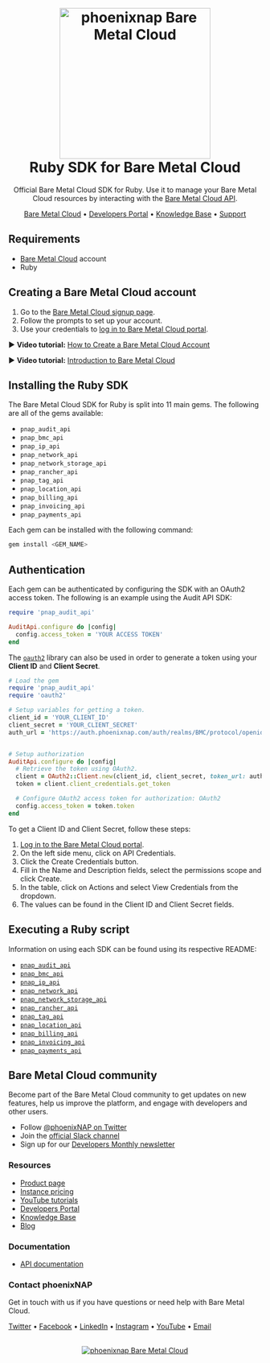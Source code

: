 <h1 align="center">
  <br>
  <a href="https://phoenixnap.com/bare-metal-cloud"><img src="https://user-images.githubusercontent.com/78744488/109779287-16da8600-7c06-11eb-81a1-97bf44983d33.png" alt="phoenixnap Bare Metal Cloud" width="300"></a>
  <br>
  Ruby SDK for Bare Metal Cloud
  <br>
</h1>

<p align="center">
Official Bare Metal Cloud SDK for Ruby. Use it to manage your Bare Metal Cloud resources by interacting with the <a href="https://developers.phoenixnap.com/docs/bmc/1/overview">Bare Metal Cloud API</a>.
</p>

<p align="center">
  <a href="https://phoenixnap.com/bare-metal-cloud">Bare Metal Cloud</a> •
  <a href="https://developers.phoenixnap.com/">Developers Portal</a> •
  <a href="http://phoenixnap.com/kb">Knowledge Base</a> •
  <a href="https://developers.phoenixnap.com/support">Support</a>
</p>

## Requirements

- [Bare Metal Cloud](https://bmc.phoenixnap.com) account
- Ruby

## Creating a Bare Metal Cloud account

1. Go to the [Bare Metal Cloud signup page](https://support.phoenixnap.com/wap-jpost3/bmcSignup).
2. Follow the prompts to set up your account.
3. Use your credentials to [log in to Bare Metal Cloud portal](https://bmc.phoenixnap.com).

:arrow_forward: **Video tutorial:** [How to Create a Bare Metal Cloud Account](https://www.youtube.com/watch?v=RLRQOisEB-k)
<br>

:arrow_forward: **Video tutorial:** [Introduction to Bare Metal Cloud](https://www.youtube.com/watch?v=8TLsqgLDMN4)

## Installing the Ruby SDK

The Bare Metal Cloud SDK for Ruby is split into 11 main gems. The following are all of the gems available:

- `pnap_audit_api`
- `pnap_bmc_api`
- `pnap_ip_api`
- `pnap_network_api`
- `pnap_network_storage_api`
- `pnap_rancher_api`
- `pnap_tag_api`
- `pnap_location_api`
- `pnap_billing_api`
- `pnap_invoicing_api`
- `pnap_payments_api`

Each gem can be installed with the following command:

```sh
gem install <GEM_NAME>
```
## Authentication

Each gem can be authenticated by configuring the SDK with an OAuth2 access token. The following is an example using the Audit API SDK:

```ruby
require 'pnap_audit_api'

AuditApi.configure do |config|
  config.access_token = 'YOUR ACCESS TOKEN'
end
```

The [`oauth2`](https://github.com/oauth-xx/oauth2) library can also be used in order to generate a token using your **Client ID** and **Client Secret**.

```ruby
# Load the gem
require 'pnap_audit_api'
require 'oauth2'

# Setup variables for getting a token.
client_id = 'YOUR_CLIENT_ID'
client_secret = 'YOUR_CLIENT_SECRET'
auth_url = 'https://auth.phoenixnap.com/auth/realms/BMC/protocol/openid-connect/token'


# Setup authorization
AuditApi.configure do |config|
  # Retrieve the token using OAuth2.
  client = OAuth2::Client.new(client_id, client_secret, token_url: auth_url)
  token = client.client_credentials.get_token

  # Configure OAuth2 access token for authorization: OAuth2
  config.access_token = token.token
end
```

To get a Client ID and Client Secret, follow these steps:

1. [Log in to the Bare Metal Cloud portal](https://bmc.phoenixnap.com).
2. On the left side menu, click on API Credentials.
3. Click the Create Credentials button.
4. Fill in the Name and Description fields, select the permissions scope and click Create.
5. In the table, click on Actions and select View Credentials from the dropdown.
6. The values can be found in the Client ID and Client Secret fields.

## Executing a Ruby script

Information on using each SDK can be found using its respective README:

- [`pnap_audit_api`](./AuditApi/README.md)
- [`pnap_bmc_api`](./BmcApi/README.md)
- [`pnap_ip_api`](./IpApi/README.md)
- [`pnap_network_api`](./NetworkApi/README.md)
- [`pnap_network_storage_api`](./NetworkStorageApi/README.md)
- [`pnap_rancher_api`](./RancherApi/README.md)
- [`pnap_tag_api`](./TagApi/README.md)
- [`pnap_location_api`](./LocationApi/README.md)
- [`pnap_billing_api`](./BillingApi/README.md)
- [`pnap_invoicing_api`](./InvoicingApi/README.md)
- [`pnap_payments_api`](./PaymentsApi/README.md)

## Bare Metal Cloud community

Become part of the Bare Metal Cloud community to get updates on new features, help us improve the platform, and engage with developers and other users.

- Follow [@phoenixNAP on Twitter](https://twitter.com/phoenixnap)
- Join the [official Slack channel](https://phoenixnap.slack.com)
- Sign up for our [Developers Monthly newsletter](https://phoenixnap.com/developers-monthly-newsletter)

### Resources

- [Product page](https://phoenixnap.com/bare-metal-cloud)
- [Instance pricing](https://phoenixnap.com/bare-metal-cloud/instances)
- [YouTube tutorials](https://www.youtube.com/watch?v=8TLsqgLDMN4&list=PLWcrQnFWd54WwkHM0oPpR1BrAhxlsy1Rc&ab_channel=PhoenixNAPGlobalITServices)
- [Developers Portal](https://developers.phoenixnap.com)
- [Knowledge Base](https://phoenixnap.com/kb)
- [Blog](https:/phoenixnap.com/blog)

### Documentation

- [API documentation](https://developers.phoenixnap.com/apis)

### Contact phoenixNAP

Get in touch with us if you have questions or need help with Bare Metal Cloud.

<p align="left">
  <a href="https://twitter.com/phoenixNAP">Twitter</a> •
  <a href="https://www.facebook.com/phoenixnap">Facebook</a> •
  <a href="https://www.linkedin.com/company/phoenix-nap">LinkedIn</a> •
  <a href="https://www.instagram.com/phoenixnap">Instagram</a> •
  <a href="https://www.youtube.com/user/PhoenixNAPdatacenter">YouTube</a> •
  <a href="https://developers.phoenixnap.com/support">Email</a> 
</p>

<p align="center">
  <br>
  <a href="https://phoenixnap.com/bare-metal-cloud"><img src="https://user-images.githubusercontent.com/81640346/115243282-0c773b80-a123-11eb-9de7-59e3934a5712.jpg" alt="phoenixnap Bare Metal Cloud"></a>
</p>
